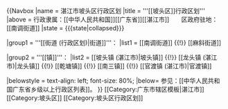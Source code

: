 {{Navbox
|name = 湛江市坡头区行政区划
|title = '''[[坡头区]]行政区划'''
|above = 行政隶属：[[中华人民共和国]][[广东省]][[湛江市]]　　区政府驻地：[[南调街道]]
|state = {{{state<includeonly>|collapsed</includeonly>}}}

|group1 = '''[[街道 (行政区划)|街道]]'''：
|list1 = [[南调街道]] {{!}} [[麻斜街道]]

|group2 = '''[[镇]]'''：
|list2 = [[坡头镇 (湛江市)|坡头镇]] {{!}} [[龙头镇 (湛江市)|龙头镇]] {{!}} [[乾塘镇]] {{!}} [[南三镇]] {{!}} [[官渡镇 (湛江市)|官渡镇]]

|belowstyle = text-align: left; font-size: 80%;
|below= 参见：[[中华人民共和国广东省乡级以上行政区列表]]。
}}<noinclude> 
[[Category:广东市辖区模板|湛江市]]
[[Category:坡头区]]
[[Category:坡头区行政区划]]
</noinclude>